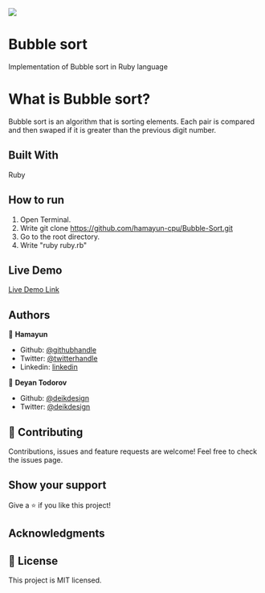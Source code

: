 ![](https://img.shields.io/badge/Microverse-blueviolet)

# Bubble sort
Implementation of Bubble sort in Ruby language

# What is Bubble sort?
Bubble sort is an algorithm that  is sorting elements. Each pair is compared and then swaped if it is greater than the previous digit number.

## Built With
Ruby

## How to run
1. Open Terminal.
2.  Write git clone https://github.com/hamayun-cpu/Bubble-Sort.git
3. Go to the root directory.
4. Write "ruby ruby.rb"

## Live Demo

[Live Demo Link](https://repl.it/@hamayuncpu/Bubble-Sort#main.rb)

## Authors
👤 **Hamayun**

- Github: [@githubhandle](https://github.com/hamayun-cpu)
- Twitter: [@twitterhandle](https://twitter.com/hamayun_waheed?s=09&fbclid=IwAR0rfO9cMDDeCX8LfXf4cCNQDrL4LpJ02Q2csWhcT-VtMQ0Cy9EgTB4Wq8E)
- Linkedin: [linkedin](https://www.linkedin.com/in/hamayun-waheed-3527381b2/)

👤 **Deyan Todorov**

- Github: [@deikdesign](https://github.com/deikdesign)
- Twitter: [@deikdesign](https://twitter.com/deikdesign)


## 🤝 Contributing
Contributions, issues and feature requests are welcome!
Feel free to check the issues page.

## Show your support
Give a ⭐️ if you like this project!

## Acknowledgments

## 📝 License
This project is MIT licensed.

